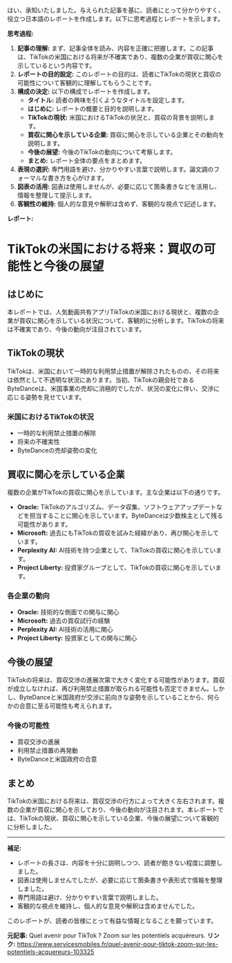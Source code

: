 はい、承知いたしました。与えられた記事を基に、読者にとって分かりやすく、役立つ日本語のレポートを作成します。以下に思考過程とレポートを示します。

**思考過程:**

1.  **記事の理解:** まず、記事全体を読み、内容を正確に把握します。この記事は、TikTokの米国における将来が不確実であり、複数の企業が買収に関心を示しているという内容です。
2.  **レポートの目的設定:** このレポートの目的は、読者にTikTokの現状と買収の可能性について客観的に理解してもらうことです。
3.  **構成の決定:** 以下の構成でレポートを作成します。
    *   **タイトル:** 読者の興味を引くようなタイトルを設定します。
    *   **はじめに:** レポートの概要と目的を説明します。
    *   **TikTokの現状:** 米国におけるTikTokの状況と、買収の背景を説明します。
    *   **買収に関心を示している企業:** 買収に関心を示している企業とその動向を説明します。
    *   **今後の展望:** 今後のTikTokの動向について考察します。
    *   **まとめ:** レポート全体の要点をまとめます。
4.  **表現の選択:** 専門用語を避け、分かりやすい言葉で説明します。論文調のフォーマルな書き方を心がけます。
5.  **図表の活用:** 図表は使用しませんが、必要に応じて箇条書きなどを活用し、情報を整理して提示します。
6.  **客観性の維持:** 個人的な意見や解釈は含めず、客観的な視点で記述します。

**レポート:**

# TikTokの米国における将来：買収の可能性と今後の展望

## はじめに

本レポートでは、人気動画共有アプリTikTokの米国における現状と、複数の企業が買収に関心を示している状況について、客観的に分析します。TikTokの将来は不確実であり、今後の動向が注目されています。

## TikTokの現状

TikTokは、米国において一時的な利用禁止措置が解除されたものの、その将来は依然として不透明な状況にあります。当初、TikTokの親会社であるByteDanceは、米国事業の売却に消極的でしたが、状況の変化に伴い、交渉に応じる姿勢を見せています。

### 米国におけるTikTokの状況

*   一時的な利用禁止措置の解除
*   将来の不確実性
*   ByteDanceの売却姿勢の変化

## 買収に関心を示している企業

複数の企業がTikTokの買収に関心を示しています。主な企業は以下の通りです。

*   **Oracle:** TikTokのアルゴリズム、データ収集、ソフトウェアアップデートなどを担当することに関心を示しています。ByteDanceは少数株主として残る可能性があります。
*   **Microsoft:** 過去にもTikTokの買収を試みた経緯があり、再び関心を示しています。
*   **Perplexity AI:** AI技術を持つ企業として、TikTokの買収に関心を示しています。
*   **Project Liberty:** 投資家グループとして、TikTokの買収に関心を示しています。

### 各企業の動向

*   **Oracle:** 技術的な側面での関与に関心
*   **Microsoft:** 過去の買収試行の経験
*   **Perplexity AI:** AI技術の活用に関心
*   **Project Liberty:** 投資家としての関与に関心

## 今後の展望

TikTokの将来は、買収交渉の進展次第で大きく変化する可能性があります。買収が成立しなければ、再び利用禁止措置が取られる可能性も否定できません。しかし、ByteDanceと米国政府が交渉に前向きな姿勢を示していることから、何らかの合意に至る可能性も考えられます。

### 今後の可能性

*   買収交渉の進展
*   利用禁止措置の再発動
*   ByteDanceと米国政府の合意

## まとめ

TikTokの米国における将来は、買収交渉の行方によって大きく左右されます。複数の企業が買収に関心を示しており、今後の動向が注目されます。本レポートでは、TikTokの現状、買収に関心を示している企業、今後の展望について客観的に分析しました。

---

**補足:**

*   レポートの長さは、内容を十分に説明しつつ、読者が飽きない程度に調整しました。
*   図表は使用しませんでしたが、必要に応じて箇条書きや表形式で情報を整理しました。
*   専門用語は避け、分かりやすい言葉で説明しました。
*   客観的な視点を維持し、個人的な意見や解釈は含めませんでした。

このレポートが、読者の皆様にとって有益な情報となることを願っています。


**元記事:** Quel avenir pour TikTok ? Zoom sur les potentiels acquéreurs.
**リンク:** https://www.servicesmobiles.fr/quel-avenir-pour-tiktok-zoom-sur-les-potentiels-acquereurs-103325